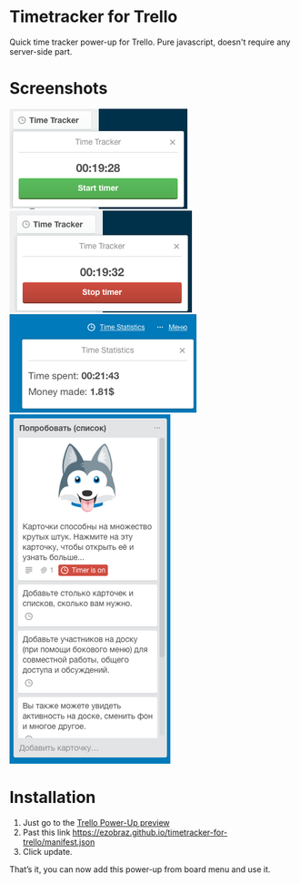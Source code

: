# Timetracker for Trello
Quick time tracker power-up for Trello. Pure javascript, doesn't require any server-side part.

# Screenshots

![Alt text](/screenshots/1.png?raw=true "screenshot")
![Alt text](/screenshots/2.png?raw=true "screenshot")
![Alt text](/screenshots/4.png?raw=true "screenshot")
![Alt text](/screenshots/3.png?raw=true "screenshot")

# Installation

1. Just go to the [Trello Power-Up preview](https://trello.com/power-up-preview)
2. Past this link https://ezobraz.github.io/timetracker-for-trello/manifest.json
3. Click update.

That’s it, you can now add this power-up from board menu and use it.
